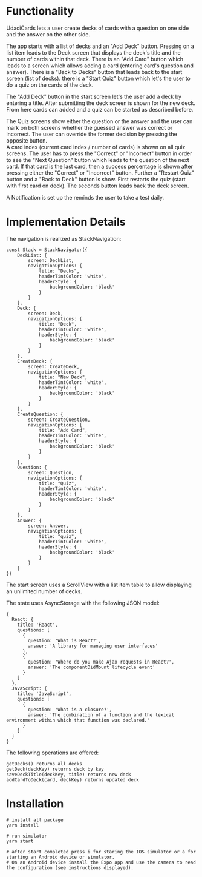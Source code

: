 <h1>Functionality</h1>
UdaciCards lets a user create decks of cards with a question on one side and the answer on the other side.

The app starts with a list of decks and an "Add Deck" button. 
Pressing on a list item leads to the Deck screen that displays the deck's title and the number of cards within that deck.
There is an "Add Card" button which leads to a screen which allows adding a card (entering card's question and answer).
There is a "Back to Decks" button that leads back to the start screen (list of decks).
there is a "Start Quiz" button which let's the user to do a quiz on the cards of the deck.

The "Add Deck" button in the start screen let's the user add a deck by entering a title. After submitting the deck screen is shown for the new deck. From here cards can added and a quiz can be started as described before.

The Quiz screens show either the question or the answer and the user can mark on both screens whether the guessed answer was correct or incorrect.
The user can override the former decision by pressing the opposite button.  
A card index (current card index / number of cards) is shown on all quiz screens.
The user has to press the "Correct" or "Incorrect" button in order to see the "Next Question" button which leads to the question of the next card.
If that card is the last card, then a success percentage is shown after pressing either the "Correct" or "Incorrect" button.
Further a "Restart Quiz" button and a "Back to Deck" button is show. First restarts the quiz (start with first card on deck).
The seconds button leads back the deck screen.

A Notification is set up the reminds the user to take a test daily.

<h1>Implementation Details</h1>

The navigation is realized as StackNavigation:
````
const Stack = StackNavigator({
    DeckList: {
        screen: DeckList,
        navigationOptions: {
            title: "Decks",
            headerTintColor: 'white',
            headerStyle: {
                backgroundColor: 'black'
            }
        }
    },
    Deck: {
        screen: Deck,
        navigationOptions: {
            title: "Deck",
            headerTintColor: 'white',
            headerStyle: {
                backgroundColor: 'black'
            }
        }
    },
    CreateDeck: {
        screen: CreateDeck,
        navigationOptions: {
            title: "New Deck",
            headerTintColor: 'white',
            headerStyle: {
                backgroundColor: 'black'
            }
        }
    },
    CreateQuestion: {
        screen: CreateQuestion,
        navigationOptions: {
            title: "Add Card",
            headerTintColor: 'white',
            headerStyle: {
                backgroundColor: 'black'
            }
        }
    },
    Question: {
        screen: Question,
        navigationOptions: {
            title: "Quiz",
            headerTintColor: 'white',
            headerStyle: {
                backgroundColor: 'black'
            }
        }
    },
    Answer: {
        screen: Answer,
        navigationOptions: {
            title: "quiz",
            headerTintColor: 'white',
            headerStyle: {
                backgroundColor: 'black'
            }
        }
    }
})
````

The start screen uses a ScrollView with a list item table to allow displaying an unlimited number of decks.

The state uses AsyncStorage with the following JSON model:
````
{
  React: {
    title: 'React',
    questions: [
      {
        question: 'What is React?',
        answer: 'A library for managing user interfaces'
      },
      {
        question: 'Where do you make Ajax requests in React?',
        answer: 'The componentDidMount lifecycle event'
      }
    ]
  },
  JavaScript: {
    title: 'JavaScript',
    questions: [
      {
        question: 'What is a closure?',
        answer: 'The combination of a function and the lexical environment within which that function was declared.'
      }
    ]
  }
}
````

The following operations are offered:
````
getDecks() returns all decks
getDeck(deckKey) returns deck by key
saveDeckTitle(deckKey, title) returns new deck
addCardToDeck(card, deckKey) returns updated deck

````
<h1>Installation</h1>

````
# install all package
yarn install
````
````
# run simulator
yarn start
````
````
# after start completed press i for staring the IOS simulator or a for starting an Android device or simulator.
# On an Android device install the Expo app and use the camera to read the configuration (see instructions displayed).
````

